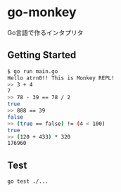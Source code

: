 # go-monkey

Go言語で作るインタプリタ

## Getting Started

```sh
$ go run main.go
Hello atrn0!! This is Monkey REPL!
>> 3 + 4
7
>> 78 - 39 == 78 / 2
true
>> 888 == 39
false
>> (true == false) != (4 < 100)
true
>> (120 + 433) * 320
176960
```


## Test

```sh
go test ./...
```
